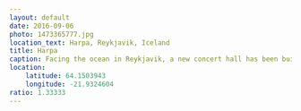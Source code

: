 ```yaml
---
layout: default
date: 2016-09-06
photo: 1473365777.jpg
location_text: Harpa, Reykjavik, Iceland
title: Harpa
caption: Facing the ocean in Reykjavik, a new concert hall has been built. This view is from the inside where the sunlight is reflected in many different way.
location:
    latitude: 64.1503943
    longitude: -21.9324604
ratio: 1.33333
---
```

